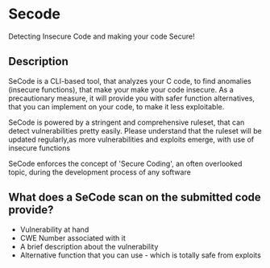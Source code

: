 # Secode
Detecting Insecure Code and making your code
Secure!

## Description

SeCode is a CLI-based tool, that analyzes your C code, to find anomalies (insecure functions), that make your make your code insecure. As a precautionary measure, it will provide you with safer function alternatives, that you can implement on your code, to make it less exploitable.

SeCode is powered by a stringent and comprehensive ruleset, that can detect vulnerabilities pretty easily. Please understand that the ruleset will be updated regularly,as more vulnerabilities and exploits emerge, with use of insecure functions

SeCode enforces the concept of 'Secure Coding', an often overlooked topic, during the development process of any software 

## What does a SeCode scan on the submitted code provide?

- Vulnerability at hand
- CWE Number associated with it
- A brief description about the vulnerability
- Alternative function that you can use - which is totally safe from exploits

